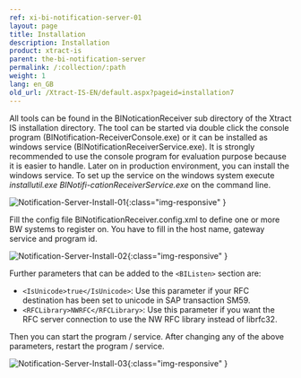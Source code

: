 ```yaml
---
ref: xi-bi-notification-server-01
layout: page
title: Installation
description: Installation
product: xtract-is
parent: the-bi-notification-server
permalink: /:collection/:path
weight: 1
lang: en_GB
old_url: /Xtract-IS-EN/default.aspx?pageid=installation7
---
```

All tools can be found in the BINoticationReceiver sub directory of the Xtract IS installation directory. The tool can be started via double click the console program (BINotification-ReceiverConsole.exe) or it can be installed as windows service (BINotificationReceiverService.exe). It is strongly recommended to use the console program for evaluation purpose because it is easier to handle. Later on in production environment, you can install the windows service. To set up the service on the windows system execute *installutil.exe BINotifi-cationReceiverService.exe* on the command line.

![Notification-Server-Install-01](/img/content/Notification-Server-Install-01.png){:class="img-responsive" }


Fill the config file BINotificationReceiver.config.xml to define one or more BW systems to register on. You have to fill in the host name, gateway service and program id.

![Notification-Server-Install-02](/img/content/Notification-Server-Install-02.png){:class="img-responsive" }

Further parameters that can be added to the `<BIListen>` section are:
- `<IsUnicode>true</IsUnicode>`: Use this parameter if your RFC destination has been set to unicode in SAP transaction SM59.
- `<RFCLibrary>NWRFC</RFCLibrary>`: Use this parameter if you want the RFC server connection to use the NW RFC library instead of librfc32.

Then you can start the program / service. After changing any of the above parameters, restart the program / service.

![Notification-Server-Install-03](/img/content/Notification-Server-Install-03.png){:class="img-responsive" }
